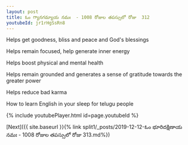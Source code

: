 ```yaml
---
layout: post
title: ఓం గ్యానగమ్యాయ నమః  - 1008 రోజుల తపస్సులో రోజు  312
youtubeId: jr1rHgSsRn8
---
```

 
 
Helps get goodness, bliss and peace and God's blessings
 
Helps remain focused, help generate inner energy 
 
Helps boost physical and mental health 
 
Helps remain grounded and generates a sense of gratitude towards the greater power 
 
Helps reduce bad karma
 
How to learn English in your sleep for telugu people
 
 
 
 


{% include youtubePlayer.html id=page.youtubeId %}
 
[Next]({{ site.baseurl }}{% link split1/_posts/2019-12-12-ఓం భూరిదక్షిణాయ నమః  - 1008 రోజుల తపస్సులో రోజు  313.md%})
 
